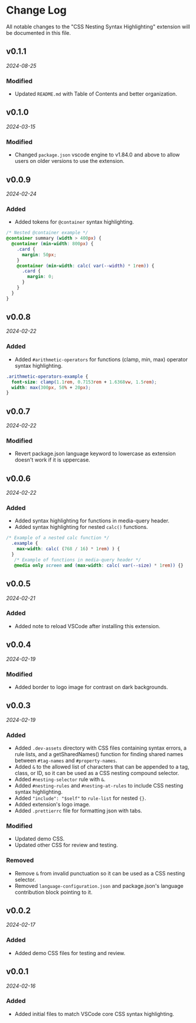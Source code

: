 # Change Log

All notable changes to the "CSS Nesting Syntax Highlighting" extension will be documented in this file.

 ## v0.1.1

_2024-08-25_

### Modified

- Updated `README.md` with Table of Contents and better organization.

## v0.1.0

_2024-03-15_

### Modified

- Changed `package.json` vscode engine to v1.84.0 and above to allow users on older versions to use the extension.

## v0.0.9

_2024-02-24_

### Added

- Added tokens for `@container` syntax highlighting.

```css
/* Nested @container example */
@container summary (width > 400px) {
  @container (min-width: 800px) {
    .card {
      margin: 50px;
    }
    @container (min-width: calc( var(--width) * 1rem)) {
      .card {
        margin: 0;
      }
    }
  }
}
```

## v0.0.8

_2024-02-22_

### Added

- Added `#arithmetic-operators` for functions (clamp, min, max) operator syntax highlighting.

```css
.arithmetic-operators-example {
  font-size: clamp(1.1rem, 0.7153rem + 1.6368vw, 1.5rem);
  width: max(300px, 50% + 20px);
}
```

## v0.0.7

_2024-02-22_

### Modified

- Revert package.json language keyword to lowercase as extension doesn't work if it is uppercase.

## v0.0.6

_2024-02-22_

### Added

- Added syntax highlighting for functions in media-query header.
- Added syntax highlighting for nested `calc()` functions.

```css
/* Example of a nested calc function */
  .example {
    max-width: calc( (768 / 16) * 1rem) ) {
  }
   /* Example of functions in media-query header */
   @media only screen and (max-width: calc( var(--size) * 1rem)) {}
```

## v0.0.5

_2024-02-21_

### Added

- Added note to reload VSCode after installing this extension.

## v0.0.4

_2024-02-19_

### Modified

- Added border to logo image for contrast on dark backgrounds.

## v0.0.3

_2024-02-19_

### Added

- Added `.dev-assets` directory with CSS files containing syntax errors, a rule lists, and a getSharedNames() function for finding shared names between `#tag-names` and `#property-names`.
- Added `&` to the allowed list of characters that can be appended to a tag, class, or ID, so it can be used as a CSS nesting compound selector.
- Added `#nesting-selector` rule with `&`.
- Added `#nesting-rules` and `#nesting-at-rules` to include CSS nesting syntax highlighting.
- Added `"include": "$self"` to `rule-list` for nested `{}`.
- Added extension's logo image.
- Added `.prettierrc` file for formatting json with tabs.

### Modified

- Updated demo CSS.
- Updated other CSS for review and testing.

### Removed

- Remove `&` from invalid punctuation so it can be used as a CSS nesting selector.
- Removed `language-configuration.json` and package.json's language contribution block pointing to it.

## v0.0.2

_2024-02-17_

### Added

- Added demo CSS files for testing and review.

## v0.0.1

_2024-02-16_

### Added

- Added initial files to match VSCode core CSS syntax highlighting.
